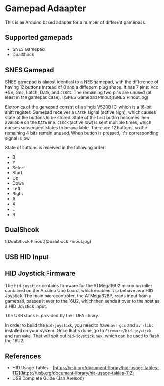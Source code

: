 # Gamepad Adaapter

This is an Arduino based adapter for a number of different gamepads.

## Supported gamepads
* SNES Gamepad
* DualShock

## SNES Gamepad
SNES gamepad is almost identical to a NES gamepad, with the difference of having 12 buttons instead of 8 and a diffepern plug shape. It has 7 pins: Vcc +5V, Gnd, Latch, Date, and `CLOCK`. The remaining two pins are unused (at least in the gamepad case).
![SNES Gamepad Pinout](SNES Pinout.jpg)

Eletronics of the gamepad consist of a single V520B IC, which is a 16-bit shift register. Gamepad receives a `LATCH` signal (active high), which causes state of the buttons to be stored. State of the first button becomes then available on the `DATA` line. `CLOCK` (active low) is sent multiple times, which causes subsequent states to be available. There are 12 buttons, so the remaining 4 bits remain unused. When button is pressed, it's corresponding signal is low.

State of buttons is received in the following order:

* B
* Y
* Select
* Start
* Up
* Down
* Left
* Right
* A
* X
* L
* R

## DualShcok
![DualShock Pinout](Dualshock Pinout.jpg)

## USB HID Input

## HID Joystick Firmware
The `hid-joystick` contains firmware for the ATMega16U2 microcontroller contained on the Arduino Uno board, which enables it to behave as a HID Joystick. The main microcontroller, the ATMega328P, reads input from a gamepad, passes it over to the 16U2, which then sends it over to the host as a HID Joystick input.

The USB stack is provided by the LUFA library.

In order to build the `hid-joystick`, you need to have `avr-gcc` and `avr-libc` installed on your system. Once that's done, go to `Firmware/hid-joystick` and run `make`. That will spit out `hid-joystick.hex`, which can be used to flash the 16U2.

## References
* HID Usage Tables - [https://usb.org/document-library/hid-usage-tables-112](https://usb.org/document-library/hid-usage-tables-112)
* USB Complete Guide (Jan Axelson)